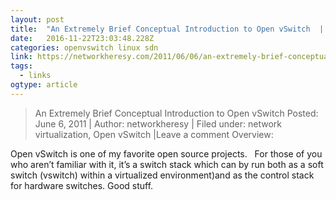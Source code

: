 ```yaml
---
layout: post 
title:  "An Extremely Brief Conceptual Introduction to Open vSwitch  | Network Heresy" 
date:   2016-11-22T23:03:48.228Z 
categories: openvswitch linux sdn
link: https://networkheresy.com/2011/06/06/an-extremely-brief-conceptual-introduction-to-open-vswitch/ 
tags:
  - links
ogtype: article 
---
```


> An Extremely Brief Conceptual Introduction to Open vSwitch
Posted: June 6, 2011 | Author: networkheresy | Filed under: network virtualization, Open vSwitch |Leave a comment
Overview:

Open vSwitch is one of my favorite open source projects.   For those of you who aren’t familiar with it, it’s a switch stack which can by run both as a soft switch (vswitch) within a virtualized environment)and as the control stack for hardware switches. Good stuff.